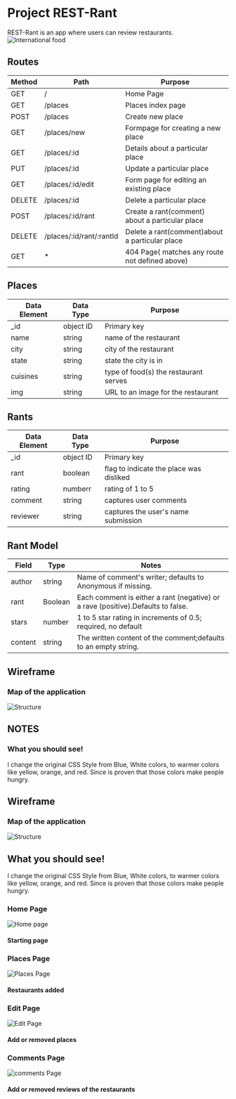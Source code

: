 # Project REST-Rant

REST-Rant is an app where users can review restaurants.
![International food](IMAGES/matthew-scott-illustration-childrens-cook-food-travel-around-the-world-dishes.jpeg)

## Routes

|Method|Path|Purpose|
| --- | --- | --- | 
|GET|/|Home Page|
|GET|/places|Places index page|
|POST|/places|Create new place|
|GET|/places/new|Formpage for creating a new place|
|GET|/places/:id|Details about a particular place|
|PUT|/places/:id|Update a particular place|
|GET|/places/:id/edit|Form page for editing an existing place|
|DELETE|/places/:id|Delete a particular place|
|POST|/places/:id/rant|Create a rant(comment) about a particular place|
|DELETE|/places/:id/rant/:rantId|Delete a rant(comment)about a particular place|
|GET|*|404 Page( matches any route not defined above)|

## Places
|Data Element|Data Type|Purpose|
| --- | --- | --- | 
|_id|object ID|Primary key|
|name|string|name of the restaurant|
|city|string|city of the restaurant|
|state|string|state the city is in|
|cuisines|string|type of food(s) the restaurant serves|
|img|string|URL to an image for the restaurant|

## Rants

|Data Element|Data Type|Purpose|
| --- | --- | --- | 
|_id|object ID|Primary key|
|rant|boolean|flag to indicate the place was disliked|
|rating|numberr|rating of 1 to 5|
|comment|string|captures user comments|
|reviewer|string|captures the user's name submission|

 ## Rant Model

|Field|Type|Notes|
| --- | --- | --- | 
|author|string|	Name of comment's writer; defaults to Anonymous if missing.|
|rant|Boolean|Each comment is either a rant (negative) or a rave (positive).Defaults to false.|
|stars|number|1 to 5 star rating in increments of 0.5; required, no default|
|content|string|The written content of the comment;defaults to an empty string.|

## Wireframe
### **Map of the application**

![Structure](https://github.com/BGZhao/project-REST-rant/blob/main/Wireframe.jpeg?raw=true)

## NOTES
### What you should see!
I change the original CSS Style from Blue, White colors, to warmer colors like yellow, orange, and red. Since is proven that those colors make people hungry.
## Wireframe
### **Map of the application**

![Structure](https://github.com/BGZhao/project-REST-rant/blob/main/Wireframe.jpeg?raw=true)

##  **What you should see!**
I change the original CSS Style from Blue, White colors, to warmer colors like yellow, orange, and red. Since is proven that those colors make people hungry.
###  **Home Page**

![Home page](https://github.com/BGZhao/RestRantEleven/blob/main/public/images/Home%20Page.jpeg?raw=true)

#### Starting page


### **Places Page**

![Places Page](https://github.com/BGZhao/RestRantEleven/blob/main/public/images/Places%20Page.jpeg?raw=true)

#### Restaurants added 

### **Edit Page**

![Edit Page](https://github.com/BGZhao/RestRantEleven/blob/main/public/images/Edit%20Page.jpeg?raw=true)    

#### Add or removed places

### **Comments Page**

![comments Page](https://github.com/BGZhao/RestRantEleven/blob/main/public/images/Comments.jpeg?raw=true)

#### Add or removed reviews of the restaurants